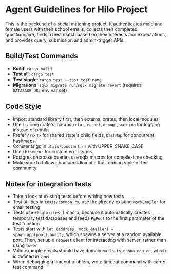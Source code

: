 # Agent Guidelines for Hilo Project

This is the backend of a social matching project. It authenticates male and female users with their school emails, collects their completed questionnaire, finds a best match based on their interests and expectations, and provides query, submission and admin-trigger APIs.

## Build/Test Commands

- **Build**: `cargo build`
- **Test all**: `cargo test`
- **Test single**: `cargo test --test test_name`
- **Migrations**: `sqlx migrate run`/`sqlx migrate revert` (requires `DATABASE_URL` env var set)

## Code Style

- Import standard library first, then external crates, then local modules
- Use `tracing` crate's macros `info!`, `error!`, `debug!`, `warning` for logging instead of println
- Prefer `Arc<T>` for shared state's child fields, `DashMap` for concurrent hashmaps
- Constants go in `utils/constant.rs` with UPPER_SNAKE_CASE
- Use `thiserror` for custom error types
- Postgres database queries use sqlx macros for compile-time checking
- Make sure to follow good and idiomatic Rust coding style of the community

## Notes for integration tests

- Take a look at existing tests before writing new tests
- Test utilities in `tests/common.rs`, use the already existing `MockEmailer` for email testing
- Tests use `#[sqlx::test]` macro, because it automatically creates temporary test databases and feeds `PgPool` to the first parameter of the test function
- Tests start with `let (address, mock_emailer) = spawn_app(pool).await;`, which spawns a server at a random available port. Then, set up a `reqwest` client for interacting with server, rather than using `tower`
- Valid example emails should have domain `mails.tsinghua.edu.cn`, which is defined in `.env`
- When debugging a timeout problem, write timeout command with cargo test command
